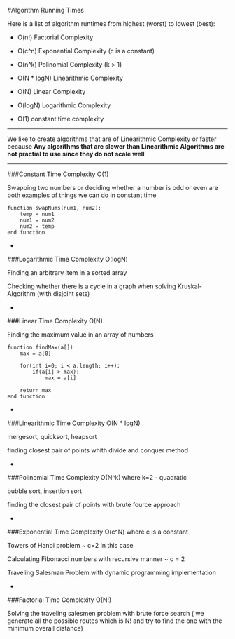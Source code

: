 #Algorithm Running Times

Here is a list of algorithm runtimes from highest (worst) to lowest (best):

- O(n!) Factorial Complexity

- O(c^n) Exponential Complexity (c is a constant)

- O(n^k) Polinomial Complexity (k > 1)

- O(N * logN) Linearithmic Complexity

- O(N) Linear Complexity

- O(logN) Logarithmic Complexity

- O(1) constant time complexity

***

We like to create algorithms that are of Linearithmic Complexity or faster because **Any algorithms that are slower than Linearithmic Algorithms are not practial to use since they do not scale well**

***

###Constant Time Complexity O(1)

Swapping two numbers or deciding whether a number is odd or even are both examples of things we can do in constant time

```
function swapNums(num1, num2):
    temp = num1
    num1 = num2
    num2 = temp
end function
```

-

###Logarithmic Time Complexity  O(logN)

Finding an arbitrary item in a sorted array

Checking whether there is a cycle in a graph when solving Kruskal-Algorithm (with disjoint sets)

-

###Linear Time Complexity O(N)

Finding the maximum value in an array of numbers

```
function findMax(a[])
    max = a[0]

    for(int i=0; i < a.length; i++):
        if(a[i] > max):
            max = a[i]

    return max
end function
```

-

###Linearithmic Time Complexity O(N * logN)

mergesort, quicksort, heapsort

finding closest pair of points whith divide and conquer method

-

###Polinomial Time Complexity O(N^k) where k=2 - quadratic

bubble sort, insertion sort

finding the closest pair of points with brute fource approach

-

###Exponential Time Complexity O(c^N) where c is a constant

Towers of Hanoi problem ~ c=2 in this case

Calculating Fibonacci numbers with recursive manner ~ c = 2

Traveling Salesman Problem with dynamic programming implementation

-

###Factorial Time Complexity O(N!)

Solving the traveling salesmen problem with brute force search ( we generate all the possible routes which is N! and try to find the one with the minimum overall distance)
